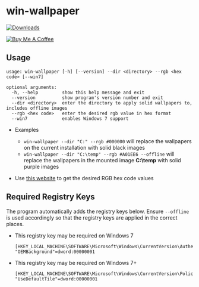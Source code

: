 # win-wallpaper

[![Downloads](https://img.shields.io/github/downloads/amitxv/win-wallpaper/total.svg)](https://github.com/amitxv/win-wallpaper/releases)

[![Buy Me A Coffee](https://www.buymeacoffee.com/assets/img/custom_images/orange_img.png)](https://www.buymeacoffee.com/amitxv)

## Usage

```
usage: win-wallpaper [-h] [--version] --dir <directory> --rgb <hex code> [--win7]

optional arguments:
  -h, --help         show this help message and exit
  --version          show program's version number and exit
  --dir <directory>  enter the directory to apply solid wallpapers to, includes offline images
  --rgb <hex code>   enter the desired rgb value in hex format
  --win7             enables Windows 7 support
```

- Examples

    - ``win-wallpaper --dir "C:" --rgb #000000`` will replace the wallpapers on the current installation with solid black images
    - ``win-wallpaper --dir "C:\temp" --rgb #A01EE6 --offline`` will replace the wallpapers in the mounted image **C:\temp** with solid purple images

- Use [this website](https://www.rapidtables.com/convert/color/rgb-to-hex.html) to get the desired RGB hex code values

## Required Registry Keys

The program automatically adds the registry keys below. Ensure ``--offline`` is used accordingly so that the registry keys are applied in the correct places.

- This registry key may be required on Windows 7

    ```
    [HKEY_LOCAL_MACHINE\SOFTWARE\Microsoft\Windows\CurrentVersion\Authentication\LogonUI\Background]
    "OEMBackground"=dword:00000001
    ```

- This registry key may be required on Windows 7+

    ```
    [HKEY_LOCAL_MACHINE\SOFTWARE\Microsoft\Windows\CurrentVersion\Policies\Explorer]
    "UseDefaultTile"=dword:00000001
    ```
